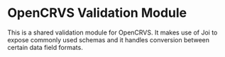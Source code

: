 # OpenCRVS Validation Module

This is a shared validation module for OpenCRVS. It makes use of Joi to expose commonly used schemas and it handles conversion between certain data field formats.
